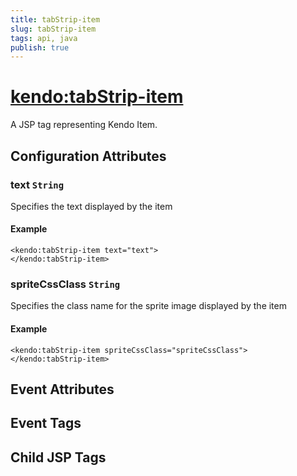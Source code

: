 ```yaml
---
title: tabStrip-item
slug: tabStrip-item
tags: api, java
publish: true
---
```


# <kendo:tabStrip-item>
A JSP tag representing Kendo Item.

## Configuration Attributes


### text `String`

Specifies the text displayed by the item

#### Example
    <kendo:tabStrip-item text="text">
    </kendo:tabStrip-item>
    

### spriteCssClass `String`

Specifies the class name for the sprite image displayed by the item

#### Example
    <kendo:tabStrip-item spriteCssClass="spriteCssClass">
    </kendo:tabStrip-item>
    

## Event Attributes


## Event Tags


## Child JSP Tags

